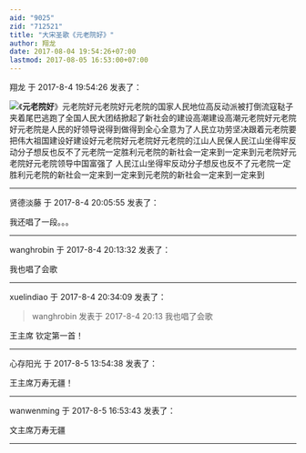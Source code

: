 ```yaml
---
aid: "9025"
zid: "712521"
title: "大宋圣歌《元老院好》"
author: 翔龙
date: 2017-08-04 19:54:26+07:00
lastmod: 2017-08-05 16:53:00+07:00
---
```


翔龙 于 2017-8-4 19:54:26 发表了：

![](https://mirrors.tuna.tsinghua.edu.cn/osdn/lgqm/72877/152644sqgqwjqlggh8rj7j.jpg)《**元老院好**》元老院好元老院好元老院的国家人民地位高反动派被打倒流寇鞑子夹着尾巴逃跑了全国人民大团结掀起了新社会的建设高潮建设高潮元老院好元老院好元老院是人民的好领导说得到做得到全心全意为了人民立功劳坚决跟着元老院要把伟大祖国建设好建设好元老院好元老院好元老院的江山人民保人民江山坐得牢反动分子想反也反不了元老院一定胜利元老院的新社会一定来到一定来到元老院好元老院好元老院领导中国富强了 人民江山坐得牢反动分子想反也反不了元老院一定胜利元老院的新社会一定来到一定来到元老院的新社会一定来到一定来到

---

贤德淡藤 于 2017-8-4 20:05:55 发表了：

我还唱了一段。。。

---

wanghrobin 于 2017-8-4 20:13:32 发表了：

我也唱了会歌

---

xuelindiao 于 2017-8-4 20:34:09 发表了：

> wanghrobin 发表于 2017-8-4 20:13 我也唱了会歌

王主席 钦定第一首！

---

心存阳光 于 2017-8-5 13:54:38 发表了：

王主席万寿无疆！

---

wanwenming 于 2017-8-5 16:53:43 发表了：

文主席万寿无疆

---
